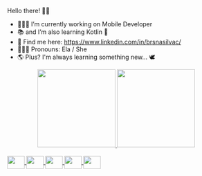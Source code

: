Hello there! 👋🏼

- 👩🏻‍💻 I’m currently working on Mobile Developer
- 📚 and I’m also learning Kotlin 🥳
- 🔗 Find me here: https://www.linkedin.com/in/brsnasilvac/
- 👩🏻‍🦱 Pronouns: Ela / She
- 🌎 Plus? I'm always learning something new... 🕊️

<div align="center">

  <a href="https://github.com/brunasdev">
  
  <img height="180em" src="https://github-readme-stats.vercel.app/api?username=brunasdev&show_icons=true&theme=dark&include_all_commits=true&count_private=true"/>
  <img height="180em" src="https://github-readme-stats.vercel.app/api/top-langs/?username=brunasdev&layout=compact&langs_count=7&theme=dark"/>

</div>

<div style="display: inline_block"><br>
  
<img align="center" height="30" width="40" src="https://cdn.jsdelivr.net/gh/devicons/devicon/icons/kotlin/kotlin-original-wordmark.svg" />
<img align="center" height="30" width="40" src="https://cdn.jsdelivr.net/gh/devicons/devicon/icons/android/android-original.svg" />
<img align="center" height="30" width="40" src="https://cdn.jsdelivr.net/gh/devicons/devicon/icons/canva/canva-original.svg" />
<img align="center" height="30" width="40" src="https://cdn.jsdelivr.net/gh/devicons/devicon/icons/androidstudio/androidstudio-original.svg" />
<img align="center" height="30" width="40" src="https://cdn.jsdelivr.net/gh/devicons/devicon/icons/intellij/intellij-plain-wordmark.svg" />
            
</div>
